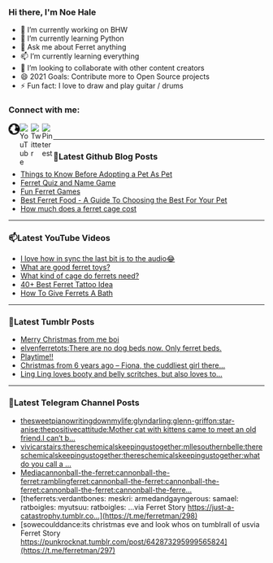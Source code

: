 ### Hi there, I'm Noe Hale

- 🔭 I’m currently working on BHW
- 🌱 I’m currently learning Python
- 💬 Ask me about Ferret anything
- 📫 I’m currently learning everything
- 🔭 I’m looking to collaborate with other content creators
- 😄 2021 Goals: Contribute more to Open Source projects
- ⚡ Fun fact: I love to draw and play guitar / drums

### Connect with me:

[<img align="left" alt="ferretvoice.com" width="22px" src="https://raw.githubusercontent.com/iconic/open-iconic/master/svg/globe.svg" />](https://ferretvoice.com)
[<img align="left" alt="YouTube" width="22px" src="https://cdn.jsdelivr.net/npm/simple-icons@v3/icons/youtube.svg" />](https://www.youtube.com/channel/UCk665XTfaMLVwFVWUmgnDiw)
[<img align="left" alt="Twitter" width="22px" src="https://cdn.jsdelivr.net/npm/simple-icons@v3/icons/twitter.svg" />](https://twitter.com/voiceferret)
[<img align="left" alt="Pinterest" width="22px" src="https://cdn.jsdelivr.net/npm/simple-icons@v3/icons/pinterest.svg" />](https://www.pinterest.com/voiceferret/)

<br />

---
### 🔭Latest Github Blog Posts
<!-- GITHUB:START -->
- [Things to Know Before Adopting a Pet As Pet](http://noehale.github.io/things-to-know-before-adopting-a-pet-as-pet/)
- [Ferret Quiz and Name Game](http://noehale.github.io/ferret-quiz/)
- [Fun Ferret Games](http://noehale.github.io/fun-ferret-games/)
- [Best Ferret Food - A Guide To Choosing the Best For Your Pet](http://noehale.github.io/best-ferret-food/)
- [How much does a ferret cage cost](http://noehale.github.io/how-much-does-a-ferret-cage-cost/)
<!-- GITHUB:END -->
---
### 📫Latest YouTube Videos

<!-- YOUTUBE:START -->
- [I love how in sync the last bit is to the audio😂](https://www.youtube.com/watch?v=WHBeGHwSlGY)
- [What are good ferret toys?](https://www.youtube.com/watch?v=tPxRilBzc0s)
- [What kind of cage do ferrets need?](https://www.youtube.com/watch?v=xzz6hC3sR5A)
- [40+ Best Ferret Tattoo Idea](https://www.youtube.com/watch?v=KIKqduR6Xcs)
- [How To Give Ferrets A Bath](https://www.youtube.com/watch?v=A0nwywkhTSg)
<!-- YOUTUBE:END -->

---
### 📝Latest Tumblr Posts

<!-- TUMBLR:START -->
- [Merry Christmas from me boi](https://come-forth-into-the-light.tumblr.com/post/642956237130104832)
- [elvenferretots:There are no dog beds now. Only ferret beds. ](https://come-forth-into-the-light.tumblr.com/post/642933680135880704)
- [Playtime!!](https://come-forth-into-the-light.tumblr.com/post/642910950426591232)
- [Christmas from 6 years ago – Fiona, the cuddliest girl there...](https://come-forth-into-the-light.tumblr.com/post/642865671927136256)
- [Ling Ling loves booty and belly scritches, but also loves to...](https://come-forth-into-the-light.tumblr.com/post/642843026784501760)
<!-- TUMBLR:END -->
---
### 📝Latest Telegram Channel Posts

<!-- TELEGRAM:START -->
- [thesweetpianowritingdownmylife:glyndarling:glenn-griffon:star-anise:thepositivecattitude:Mother cat with kittens came to meet an old friend.I can’t b...](https://t.me/ferretman/301)
- [vivicarstairs:thereschemicalskeepingustogether:mllesouthernbelle:thereschemicalskeepingustogether:thereschemicalskeepingustogether:what do you call a ...](https://t.me/ferretman/300)
- [Mediacannonball-the-ferret:cannonball-the-ferret:ramblingferret:cannonball-the-ferret:cannonball-the-ferret:cannonball-the-ferret:cannonball-the-ferre...](https://t.me/ferretman/299)
- [theferrets:verdantbones: meskri: armedandgayngerous: samael: ratboigles: myutsuu: ratboigles: ...via Ferret Story https://just-a-catastrophy.tumblr.co...](https://t.me/ferretman/298)
- [sowecoulddance:its christmas eve and look whos on tumblrall of usvia Ferret Story https://punkrocknat.tumblr.com/post/642873295999565824](https://t.me/ferretman/297)
<!-- TELEGRAM:END -->

